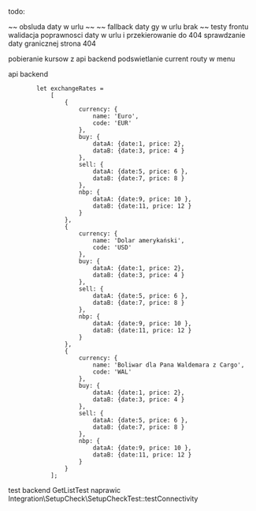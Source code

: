 todo:

~~ obsluda daty w urlu ~~
~~ fallback daty gy w urlu brak ~~
testy frontu
walidacja poprawnosci daty w urlu i przekierowanie do 404
sprawdzanie daty granicznej
strona 404

pobieranie kursow z api backend
podswietlanie current routy w menu

api backend
```
        let exchangeRates =
            [
                {
                    currency: {
                        name: 'Euro',
                        code: 'EUR'
                    },
                    buy: {
                        dataA: {date:1, price: 2},
                        dataB: {date:3, price: 4 }
                    },
                    sell: {
                        dataA: {date:5, price: 6 },
                        dataB: {date:7, price: 8 }
                    },
                    nbp: {
                        dataA: {date:9, price: 10 },
                        dataB: {date:11, price: 12 }
                    }
                },
                {
                    currency: {
                        name: 'Dolar amerykański',
                        code: 'USD'
                    },
                    buy: {
                        dataA: {date:1, price: 2},
                        dataB: {date:3, price: 4 }
                    },
                    sell: {
                        dataA: {date:5, price: 6 },
                        dataB: {date:7, price: 8 }
                    },
                    nbp: {
                        dataA: {date:9, price: 10 },
                        dataB: {date:11, price: 12 }
                    }
                },
                {
                    currency: {
                        name: 'Boliwar dla Pana Waldemara z Cargo',
                        code: 'WAL'
                    },
                    buy: {
                        dataA: {date:1, price: 2},
                        dataB: {date:3, price: 4 }
                    },
                    sell: {
                        dataA: {date:5, price: 6 },
                        dataB: {date:7, price: 8 }
                    },
                    nbp: {
                        dataA: {date:9, price: 10 },
                        dataB: {date:11, price: 12 }
                    }
                }
            ];
```



test backend GetListTest
naprawic Integration\SetupCheck\SetupCheckTest::testConnectivity
